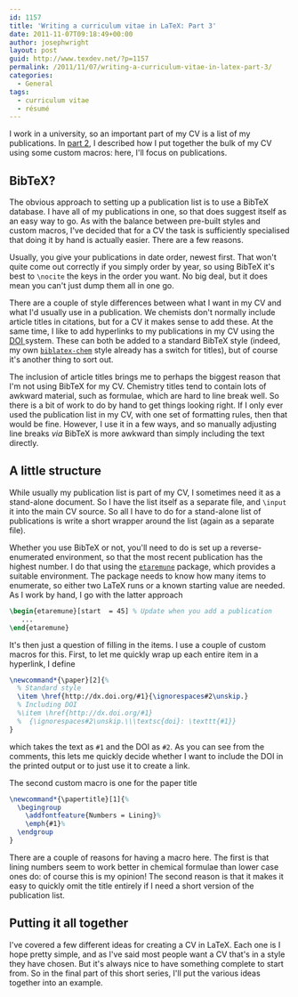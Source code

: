 ```yaml
---
id: 1157
title: 'Writing a curriculum vitae in LaTeX: Part 3'
date: 2011-11-07T09:18:49+00:00
author: josephwright
layout: post
guid: http://www.texdev.net/?p=1157
permalink: /2011/11/07/writing-a-curriculum-vitae-in-latex-part-3/
categories:
  - General
tags:
  - curriculum vitae
  - résumé
---
```

I work in a university, so an important part of my CV is a list of my publications. In [part 2](/2011/11/06/writing-a-curriculum-vitae-in-latex-part-2/), I described how I put together the bulk of my CV using some custom macros: here, I'll focus on publications.

## BibTeX?

The obvious approach to setting up a publication list is to use a BibTeX database. I have all of my publications in one, so that does suggest itself as an easy way to go. As with the balance between pre-built styles and custom macros, I've decided that for a CV the task is sufficiently specialised that doing it by hand is actually easier. There are a few reasons.

Usually, you give your publications in date order, newest first. That won't quite come out correctly if you simply order by year, so using BibTeX it's best to `\nocite` the keys in the order you want. No big deal, but it does mean you can't just dump them all in one go.

There are a couple of style differences between what I want in my CV and what I'd usually use in a publication. We chemists don't normally include article titles in citations, but for a CV it makes sense to add these. At the same time, I like to add hyperlinks to my publications in my CV using the [DOI ](http://www.doi.org)system. These can both be added to a standard BibTeX style (indeed, my own [`biblatex-chem`](https://ctan.org/pkg/biblatex-chem) style already has a switch for titles), but of course it's another thing to sort out.

The inclusion of article titles brings me to perhaps the biggest reason that I'm not using BibTeX for my CV. Chemistry titles tend to contain lots of awkward material, such as formulae, which are hard to line break well. So there is a bit of work to do by hand to get things looking right. If I only ever used the publication list in my CV, with one set of formatting rules, then that would be fine. However, I use it in a few ways, and so manually adjusting line breaks _via_ BibTeX is more awkward than simply including the text directly.

## A little structure

While usually my publication list is part of my CV, I sometimes need it as a stand-alone document. So I have the list itself as a separate file, and `\input` it into the main CV source. So all I have to do for a stand-alone list of publications is write a short wrapper around the list (again as a separate file).

Whether you use BibTeX or not, you'll need to do is set up a reverse-enumerated environment, so that the most recent publication has the highest number. I do that using the [`etaremune`](https://ctan.org/pkg/etaremune) package, which provides a suitable environment. The package needs to know how many items to enumerate, so either two LaTeX runs or a known starting value are needed. As I work by hand, I go with the latter approach

```latex
\begin{etaremune}[start  = 45] % Update when you add a publication
   ...
\end{etaremune}
```

It's then just a question of filling in the items. I use a couple of custom macros for this. First, to let me quickly wrap up each entire item in a hyperlink, I define

<!-- {% raw %} -->
```latex
\newcommand*{\paper}[2]{%
  % Standard style
  \item \href{http://dx.doi.org/#1}{\ignorespaces#2\unskip.}
  % Including DOI
  %\item \href{http://dx.doi.org/#1}
  %  {\ignorespaces#2\unskip.\\\textsc{doi}: \texttt{#1}}
}
```
<!-- {% endraw %} -->

which takes the text as `#1` and the DOI as `#2`. As you can see from the comments, this lets me quickly decide whether I want to include the DOI in the printed output or to just use it to create a link.

The second custom macro is one for the paper title

<!-- {% raw %} -->
```latex
\newcommand*{\papertitle}[1]{%
  \begingroup
    \addfontfeature{Numbers = Lining}%
    \emph{#1}%
  \endgroup
}
```
<!-- {% endraw %} -->

There are a couple of reasons for having a macro here. The first is that lining numbers seem to work better in chemical formulae than lower case ones do: of course this is my opinion! The second reason is that it makes it easy to quickly omit the title entirely if I need a short version of the publication list.

## Putting it all together

I've covered a few different ideas for creating a CV in LaTeX. Each one is I hope pretty simple, and as I've said most people want a CV that's in a style they have chosen. But it's always nice to have something complete to start from. So in the final part of this short series, I'll put the various ideas together into an example.
